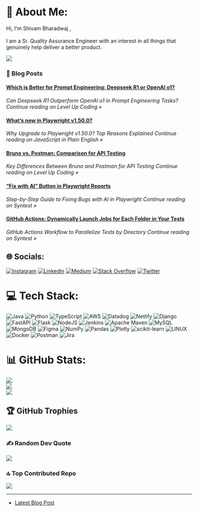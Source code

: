 # 💫 About Me:
Hi, I'm Shivam Bharadwaj ,<br><br>I am a Sr. Quality Assurance Engineer with an interest in all things that genuinely help deliver a better product.

[![](https://visitcount.itsvg.in/api?id=shiv751&icon=2&color=3)](https://visitcount.itsvg.in)

### 📙 Blog Posts
<!--START_SECTION:feed-->
#### [Which is Better for Prompt Engineering: Deepseek R1 or OpenAI o1?](https:&#x2F;&#x2F;levelup.gitconnected.com&#x2F;which-is-better-for-prompt-engineering-deepseek-r1-or-openai-o1-b79197ef4ac3?source&#x3D;rss-83a3482f034e------2) 
*Can Deepseek R1 Outperform OpenAI o1 in Prompt Engineering Tasks?
Continue reading on Level Up Coding »*
#### [What’s new in Playwright v1.50.0?](https:&#x2F;&#x2F;javascript.plainenglish.io&#x2F;whats-new-in-playwright-v1-50-0-7026fac00401?source&#x3D;rss-83a3482f034e------2) 
*Why Upgrade to Playwright v1.50.0? Top Reasons Explained
Continue reading on JavaScript in Plain English »*
#### [Bruno vs. Postman: Comparison for API Testing](https:&#x2F;&#x2F;levelup.gitconnected.com&#x2F;bruno-vs-postman-comparison-for-api-testing-5585bd25a736?source&#x3D;rss-83a3482f034e------2) 
*Key Differences Between Bruno and Postman for API Testing
Continue reading on Level Up Coding »*
#### [“Fix with AI” Button in Playwright Reports](https:&#x2F;&#x2F;medium.com&#x2F;syntest&#x2F;fix-with-ai-button-in-playwright-reports-efa45344bdc7?source&#x3D;rss-83a3482f034e------2) 
*Step-by-Step Guide to Fixing Bugs with AI in Playwright
Continue reading on Syntest »*
#### [GitHub Actions: Dynamically Launch Jobs for Each Folder in Your Tests](https:&#x2F;&#x2F;medium.com&#x2F;syntest&#x2F;github-actions-dynamically-launch-jobs-for-each-folder-in-your-tests-2365ff8d231c?source&#x3D;rss-83a3482f034e------2) 
*GitHub Actions Workflow to Parallelize Tests by Directory
Continue reading on Syntest »*
<!--END_SECTION:feed-->



## 🌐 Socials:
[![Instagram](https://img.shields.io/badge/Instagram-%23E4405F.svg?logo=Instagram&logoColor=white)](https://instagram.com/shivam___bharadwaj) [![LinkedIn](https://img.shields.io/badge/LinkedIn-%230077B5.svg?logo=linkedin&logoColor=white)](https://linkedin.com/in/shivam-bharadwaj-796204113) [![Medium](https://img.shields.io/badge/Medium-12100E?logo=medium&logoColor=white)](https://medium.com/@shivambharadwaj) [![Stack Overflow](https://img.shields.io/badge/-Stackoverflow-FE7A16?logo=stack-overflow&logoColor=white)](https://stackoverflow.com/users/5591519) [![Twitter](https://img.shields.io/badge/Twitter-%231DA1F2.svg?logo=Twitter&logoColor=white)](https://twitter.com/its_ShivamB) 

# 💻 Tech Stack:
![Java](https://img.shields.io/badge/java-%23ED8B00.svg?style=flat&logo=java&logoColor=white) ![Python](https://img.shields.io/badge/python-3670A0?style=flat&logo=python&logoColor=ffdd54) ![TypeScript](https://img.shields.io/badge/typescript-%23007ACC.svg?style=flat&logo=typescript&logoColor=white) ![AWS](https://img.shields.io/badge/AWS-%23FF9900.svg?style=flat&logo=amazon-aws&logoColor=white) ![Datadog](https://img.shields.io/badge/datadog-%23632CA6.svg?style=flat&logo=datadog&logoColor=white) ![Netlify](https://img.shields.io/badge/netlify-%23000000.svg?style=flat&logo=netlify&logoColor=#00C7B7) ![Django](https://img.shields.io/badge/django-%23092E20.svg?style=flat&logo=django&logoColor=white) ![FastAPI](https://img.shields.io/badge/FastAPI-005571?style=flat&logo=fastapi) ![Flask](https://img.shields.io/badge/flask-%23000.svg?style=flat&logo=flask&logoColor=white) ![NodeJS](https://img.shields.io/badge/node.js-6DA55F?style=flat&logo=node.js&logoColor=white) ![Jenkins](https://img.shields.io/badge/jenkins-%232C5263.svg?style=flat&logo=jenkins&logoColor=white) ![Apache Maven](https://img.shields.io/badge/Apache%20Maven-C71A36?style=flat&logo=Apache%20Maven&logoColor=white) ![MySQL](https://img.shields.io/badge/mysql-%2300f.svg?style=flat&logo=mysql&logoColor=white) ![MongoDB](https://img.shields.io/badge/MongoDB-%234ea94b.svg?style=flat&logo=mongodb&logoColor=white) 	![Figma](https://img.shields.io/badge/figma-%23F24E1E.svg?style=flat&logo=figma&logoColor=white) ![NumPy](https://img.shields.io/badge/numpy-%23013243.svg?style=flat&logo=numpy&logoColor=white) ![Pandas](https://img.shields.io/badge/pandas-%23150458.svg?style=flat&logo=pandas&logoColor=white) ![Plotly](https://img.shields.io/badge/Plotly-%233F4F75.svg?style=flat&logo=plotly&logoColor=white) ![scikit-learn](https://img.shields.io/badge/scikit--learn-%23F7931E.svg?style=flat&logo=scikit-learn&logoColor=white) ![LINUX](https://img.shields.io/badge/Linux-FCC624?style=flat&logo=linux&logoColor=black) ![Docker](https://img.shields.io/badge/docker-%230db7ed.svg?style=flat&logo=docker&logoColor=white) ![Postman](https://img.shields.io/badge/Postman-FF6C37?style=flat&logo=postman&logoColor=white) ![Jira](https://img.shields.io/badge/jira-%230A0FFF.svg?style=flat&logo=jira&logoColor=white)
# 📊 GitHub Stats:
![](https://github-readme-stats.vercel.app/api?username=shiv751&theme=dark&hide_border=false&include_all_commits=true&count_private=true)<br/>
![](https://github-readme-streak-stats.herokuapp.com/?user=shiv751&theme=dark&hide_border=false)<br/>
![](https://github-readme-stats.vercel.app/api/top-langs/?username=shiv751&theme=dark&hide_border=false&include_all_commits=true&count_private=true&layout=compact)

## 🏆 GitHub Trophies
![](https://github-profile-trophy.vercel.app/?username=shiv751&theme=radical&no-frame=true&no-bg=true&margin-w=4)

### ✍️ Random Dev Quote
![](https://quotes-github-readme.vercel.app/api?type=horizontal&theme=radical)

### 🔝 Top Contributed Repo
![](https://github-contributor-stats.vercel.app/api?username=shiv751&limit=5&theme=dark&combine_all_yearly_contributions=true)


---



- [Latest Blog Post](https://levelup.gitconnected.com/which-is-better-for-prompt-engineering-deepseek-r1-or-openai-o1-b79197ef4ac3?source=rss-83a3482f034e------2)
